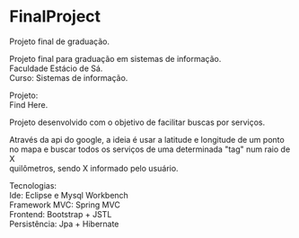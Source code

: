 # FinalProject
Projeto final de graduação.

Projeto final para graduação em sistemas de informação.<br/>
Faculdade Estácio de Sá.<br/>
Curso: Sistemas de informação.<br/>

Projeto:<br/>
Find Here.<br/>

Projeto desenvolvido com o objetivo de facilitar buscas por serviços.<br/>

Através da api do google, a ideia é usar a latitude e longitude de um ponto <br/>
no mapa e buscar todos os serviços de uma determinada "tag" num raio de X <br/>
quilômetros, sendo X informado pelo usuário.<br/>

Tecnologias:<br/>
Ide: Eclipse e Mysql Workbench <br/>
Framework MVC: Spring MVC<br/>
Frontend: Bootstrap + JSTL<br/>
Persistência: Jpa + Hibernate<br/>

